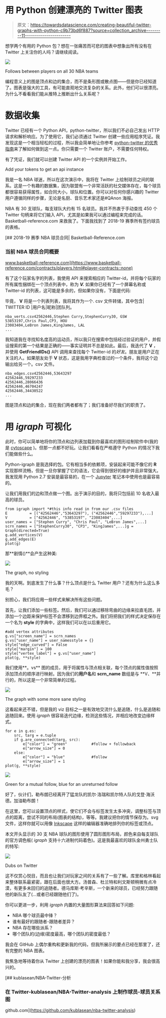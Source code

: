 # 用 Python 创建漂亮的 Twitter 图表

> 原文：<https://towardsdatascience.com/creating-beautiful-twitter-graphs-with-python-c9b73bd6f887?source=collection_archive---------11----------------------->

想学两个有用的 Python 包？想在一张痛苦而可悲的图表中想象出所有没有在 Twitter 上关注你的人吗？请继续阅读。

![](img/edc73c8609a141d4855bd17188f66c0c.png)

Follows between players on all 30 NBA teams

编程意义上的图是顶点和边的集合，而不是条形图或散点图——但是你已经知道了。图表是强大的工具，有可能直观地交流复杂的关系。此外，他们可以很漂亮。为什么不看看我们能从推特上推断出什么关系呢？

# 数据收集

Twitter 已经有一个 Python API，python-twitter，所以我们不必自己发出 HTTP 请求和解析响应。为了使用它，我们必须通过 Twitter 创建一些应用程序凭证。我发现这是一个相当轻松的过程，所以我会简单地让你参考 [python-twitter 的优秀指南](https://python-twitter.readthedocs.io/en/latest/getting_started.html)来了解如何做到这一点。你只需要一个 Twitter 账户，不需要任何特权。

有了凭证，我们就可以创建 Twitter API 的一个实例并开始工作。

Add your tokens to get an api instance

我是一名 NBA 球迷，所以在这次演示中，我将在 Twitter 上绘制球员之间的联系。这是一个有趣的数据集，因为联盟有一个非常活跃的社交媒体存在，每个球员都很容易获得属性，如合同大小，球队和位置。你可以对任何你感兴趣的 Twitter 用户遵循同样的步骤，无论是名厨、音乐艺术家还是#QAnon 海报。

NBA 有 30 支球队，每支球队大约有 15 名球员。我并不热衷于手动查找 450 个 Twitter 句柄来将它们输入 API，尤其是如果我可以通过编程来完成的话。Basketball-reference.com 来救我了。下面我找到了 2018-19 赛季所有签约球员的表格。

[](https://www.basketball-reference.com/contracts/players.html#player-contracts::none) [## 2018-19 赛季 NBA 球员合同| Basketball-Reference.com

### 当前 NBA 球员合同概要

www.basketball-reference.com](https://www.basketball-reference.com/contracts/players.html#player-contracts::none) 

有了这个玩家名字的列表，我使用 API 来搜索相应的 Twitter-id，并将每个玩家的所有属性捆绑在一个顶点列表中，称为 ***V.*** 如果你已经有了一个屏幕名称或 Twitter-id 的列表，这可能是多余的，但如果你没有，下面是代码:

毕竟， **V** 将是一个列表列表，我将其作为一个. csv 文件转储，其中包含| TWITTER ID |用户名|昵称|团队列。

```
nba_verts.csv42562446,Stephen Curry,StephenCurry30, GSW
53853197,Chris Paul,CP3, HOU
23083404,LeBron James,KingJames, LAL
...
```

我知道我在寻找知名度高的运动员，所以我只在搜索中包括经过验证的用户，并假设搜索的第一个结果是正确的——事实证明并不总是如此。最后，我迭代了 **V** ，并使用 **GetFriendIDs()** API 调用来查找每个 Twitter-id 的*好友*。朋友是用户正在关注的人。如果朋友处于 **V** 状态，这是我用字典检查过的一个条件，我将这个边输出给另一个。csv 文件。

```
nba_edges.csv42562446,53643297
42562446,59297233
42562446,28066436
42562446,46704247
42562446,34430522
...
```

图是顶点和边的集合，现在我们两者都有了；我们准备好尽我们的职责了。

# 用 *igraph* 可视化

此时，你可以简单地将你的顶点和边列表加载到你最喜欢的图形绘制软件中(我的是 [cytoscape](https://cytoscape.org/) )。但那一点都不好玩。让我们看看在严格遵守 Python 的情况下我们能做些什么。

Python-igraph 是我选择的包。它有相当多的依赖项，安装起来可能不像它的 **R** 实现那样流畅，但是一旦你掌握了它的语法，它会得到很好的维护并且非常强大。我发现用 Python 2.7 安装是最容易的，在一个 [Jupyter](http://jupyter.org/install) 笔记本中使用也是最容易的。

让我们用我们的边和顶点做一个图。出于演示的目的，我将只包括前 10 名收入最高的球员。

```
from igraph import *#this info read in from our .csv files
E          = [("42562446","53643297"), ("42562446","59297233"),...]
V          = ["42562446", "53853197", "23083404",...]
user_names = ["Stephen Curry", "Chris Paul", "LeBron James",...]
scrn_names = ["StephenCurry30", "CP3", "KingJames",...]g = Graph(directed=True)
g.add_vertices(V)
g.add_edges(E)
plot(g)
```

那**剧情()**会产生这种美:

![](img/9c3b2ea49b8d4745a3afed950bc9c5a1.png)

The graph, no styling

我的天啊。到底发生了什么事？什么顶点是什么 Twitter 用户？还有为什么这么多毛？

别担心，我们将应用一些样式来解决所有这些问题。

首先，让我们添加一些标签。然后，我们可以通过移除弯曲的边缘来拉直毛团，并添加一个边距来保护标签不会漂移到边界框之外。我们将把我们的样式决定保存在一个名为 **style** 的字典中，这样我们可以在以后重用它。

```
#add vertex attributes
g.vs["screen_name"] = scrn_names
g.vs["user_name"] = user_namesstyle = {}
style["edge_curved"] = False
style["margin"] = 100
style["vertex_label"] = g.vs["user_name"]
plot(g, **style)
```

我们使用**。vs** 图的成员，用于将属性与顶点相关联，每个顶点的属性值按照添加顶点的顺序进行映射。因为我们的**用户名**和 **scrn_name** 数组是与 **V、**并行的，所以这是一个非常简单的过程。

![](img/a89f9a21f60812d06fdf01eb634ef6a5.png)

The graph with some more sane styling

这看起来还不错，但是我的 viz 目标之一是有效地交流什么是追随，什么是追随和追随回来。使用 *igraph* 很容易迭代边缘，检测这些情况，并相应地改变边缘样式。

```
for e in g.es:
    src, targ = e.tuple
    if g.are_connected(targ, src):
        e["color"] = "green"           #follow + followback
        e["arrow_size"] = 0                       
    else:
        e["color"] = "blue"            #follow
        e["arrow_size"] = 1
plot(g, **style)
```

![](img/232a67b6dcda86e238209d8b9dfff8c5.png)

Green for a mutual follow, blue for an unreturned follow

好了，伙计们，勒布朗已经离开了猛龙队的凯尔·洛瑞和凯尔特人队的戈登·海沃德。加油勒布朗！

在这里，您可以设置顶点的样式，使它们不会与标签发生太多冲突，调整标签与顶点的距离，尝试不同的布局(图表的结构)，等等。我建议把你的情节保存为。svg 文件，这样你就可以用像 [Inkscape](https://inkscape.org/) 这样的编辑器准确地排列你的标签或顶点。

本文开头显示的 30 支 NBA 球队的图形使用了圆形图形布局，颜色来自每支球队的官方调色板( *igraph* 支持十六进制代码着色)。这是我最喜欢的球队金州勇士队的特写:

![](img/6959517c6fc74906634174b78f854bd4.png)

Dubs on Twitter

这不仅赏心悦目，而且也让我们对玩家之间的关系有了一些了解。库里和格林看起来整体联系最紧密，跟在后面也很大方。汤普森、杜兰特和利文斯顿稍微有点冷漠，有更多未回归的追随者。德马库斯·考辛斯，一个新来的球员，已经努力跟随他的新队友了(…或者已经跟随他们了)。

你可以更进一步，利用 *igraph* 内置的大量图形算法来回答如下问题:

*   NBA 哪个球员最中锋？
*   谁有最好的跟随者-跟随者差异？
*   NBA 存在哪些派系？
*   哪个团队的(边缘)密度最高，哪个团队的密度最低？

我会在 GitHub 上偶尔重构和更新我的代码，但我所展示的要点已经在那里了，还有完整的 NBA 图表。

我焦急地等待着你从 Twitter 上创建的漂亮的图表！如果你能和我分享，我会很高兴的。

[](https://github.com/kublasean/nba-twitter-analysis) [## kublasean/NBA-Twitter-分析

### 在 Twitter-kublasean/NBA-Twitter-analysis 上制作球员-球员关系图

github.com](https://github.com/kublasean/nba-twitter-analysis)
